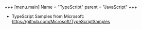 +++
[menu.main]
Name = "TypeScript"
parent = "JavaScript"
+++

- TypeScript Samples from Microsoft: https://github.com/Microsoft/TypeScriptSamples
